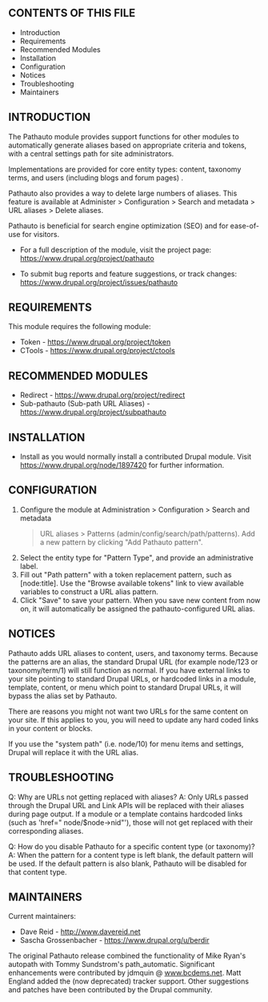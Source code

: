 CONTENTS OF THIS FILE
---------------------

* Introduction
* Requirements
* Recommended Modules
* Installation
* Configuration
* Notices
* Troubleshooting
* Maintainers

INTRODUCTION
------------

The Pathauto module provides support functions for other modules to automatically generate aliases based on appropriate
criteria and tokens, with a central settings path for site administrators.

Implementations are provided for core entity types: content, taxonomy terms, and users (including blogs and forum pages)
.

Pathauto also provides a way to delete large numbers of aliases. This feature is available at Administer >
Configuration > Search and metadata > URL aliases >
Delete aliases.

Pathauto is beneficial for search engine optimization (SEO) and for ease-of-use for visitors.

* For a full description of the module, visit the project page:
  https://www.drupal.org/project/pathauto

* To submit bug reports and feature suggestions, or track changes:
  https://www.drupal.org/project/issues/pathauto

REQUIREMENTS
------------

This module requires the following module:

* Token - https://www.drupal.org/project/token
* CTools - https://www.drupal.org/project/ctools

RECOMMENDED MODULES
-------------------

* Redirect - https://www.drupal.org/project/redirect
* Sub-pathauto (Sub-path URL Aliases) -
  https://www.drupal.org/project/subpathauto

INSTALLATION
------------

* Install as you would normally install a contributed Drupal module. Visit
  https://www.drupal.org/node/1897420 for further information.

CONFIGURATION
-------------

1. Configure the module at Administration > Configuration > Search and metadata
   > URL aliases > Patterns (admin/config/search/path/patterns). Add a new pattern by clicking "Add Pathauto pattern".
2. Select the entity type for "Pattern Type", and provide an administrative label.
2. Fill out "Path pattern" with a token replacement pattern, such as
   [node:title]. Use the "Browse available tokens" link to view available variables to construct a URL alias pattern.
3. Click "Save" to save your pattern. When you save new content from now on, it will automatically be assigned the
   pathauto-configured URL alias.

NOTICES
-------

Pathauto adds URL aliases to content, users, and taxonomy terms. Because the patterns are an alias, the standard Drupal
URL (for example node/123 or taxonomy/term/1) will still function as normal. If you have external links to your site
pointing to standard Drupal URLs, or hardcoded links in a module, template, content, or menu which point to standard
Drupal URLs, it will bypass the alias set by Pathauto.

There are reasons you might not want two URLs for the same content on your site. If this applies to you, you will need
to update any hard coded links in your content or blocks.

If you use the "system path" (i.e. node/10) for menu items and settings, Drupal will replace it with the URL alias.


TROUBLESHOOTING
---------------

Q: Why are URLs not getting replaced with aliases? A: Only URLs passed through the Drupal URL and Link APIs will be
replaced with their aliases during page output. If a module or a template contains hardcoded links (such as 'href="
node/$node->nid"'), those will not get replaced with their corresponding aliases.

Q: How do you disable Pathauto for a specific content type (or taxonomy)? A: When the pattern for a content type is left
blank, the default pattern will be used. If the default pattern is also blank, Pathauto will be disabled for that
content type.


MAINTAINERS
-----------

Current maintainers:

* Dave Reid - http://www.davereid.net
* Sascha Grossenbacher - https://www.drupal.org/u/berdir

The original Pathauto release combined the functionality of Mike Ryan's autopath with Tommy Sundstrom's path_automatic.
Significant enhancements were contributed by jdmquin @ www.bcdems.net. Matt England added the (now deprecated) tracker
support. Other suggestions and patches have been contributed by the Drupal community.
